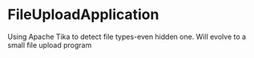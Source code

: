 # FileUploadApplication
Using Apache Tika to detect file types-even hidden one. Will evolve to a small file upload program
